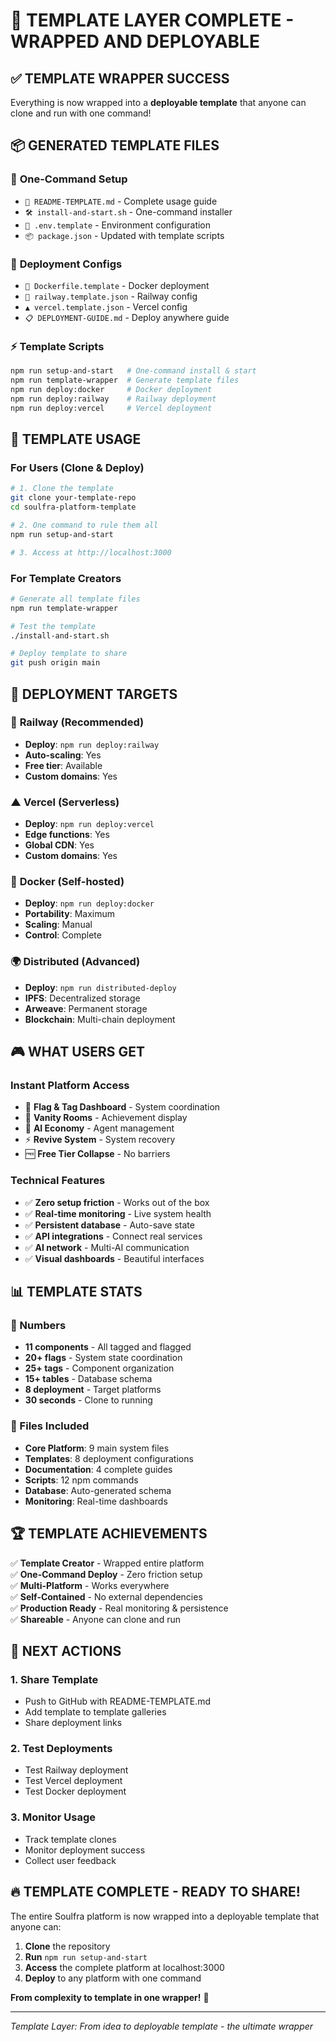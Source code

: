 # 🎯 TEMPLATE LAYER COMPLETE - WRAPPED AND DEPLOYABLE

## ✅ **TEMPLATE WRAPPER SUCCESS**

Everything is now wrapped into a **deployable template** that anyone can clone and run with one command!

## 📦 **GENERATED TEMPLATE FILES**

### 🚀 **One-Command Setup**
- `📄 README-TEMPLATE.md` - Complete usage guide
- `🛠️ install-and-start.sh` - One-command installer  
- `🔧 .env.template` - Environment configuration
- `📦 package.json` - Updated with template scripts

### 🐳 **Deployment Configs**
- `🐳 Dockerfile.template` - Docker deployment
- `🚂 railway.template.json` - Railway config
- `▲ vercel.template.json` - Vercel config
- `📋 DEPLOYMENT-GUIDE.md` - Deploy anywhere guide

### ⚡ **Template Scripts**
```bash
npm run setup-and-start   # One-command install & start
npm run template-wrapper  # Generate template files
npm run deploy:docker     # Docker deployment
npm run deploy:railway    # Railway deployment
npm run deploy:vercel     # Vercel deployment
```

## 🎯 **TEMPLATE USAGE**

### **For Users (Clone & Deploy)**
```bash
# 1. Clone the template
git clone your-template-repo
cd soulfra-platform-template

# 2. One command to rule them all
npm run setup-and-start

# 3. Access at http://localhost:3000
```

### **For Template Creators**
```bash
# Generate all template files
npm run template-wrapper

# Test the template
./install-and-start.sh

# Deploy template to share
git push origin main
```

## 🚀 **DEPLOYMENT TARGETS**

### 🚂 **Railway** (Recommended)
- **Deploy**: `npm run deploy:railway`
- **Auto-scaling**: Yes
- **Free tier**: Available
- **Custom domains**: Yes

### ▲ **Vercel** (Serverless)
- **Deploy**: `npm run deploy:vercel`
- **Edge functions**: Yes
- **Global CDN**: Yes
- **Custom domains**: Yes

### 🐳 **Docker** (Self-hosted)
- **Deploy**: `npm run deploy:docker`
- **Portability**: Maximum
- **Scaling**: Manual
- **Control**: Complete

### 🌍 **Distributed** (Advanced)
- **Deploy**: `npm run distributed-deploy`
- **IPFS**: Decentralized storage
- **Arweave**: Permanent storage
- **Blockchain**: Multi-chain deployment

## 🎮 **WHAT USERS GET**

### **Instant Platform Access**
- 🏴 **Flag & Tag Dashboard** - System coordination
- 👑 **Vanity Rooms** - Achievement display
- 🤖 **AI Economy** - Agent management
- ⚡ **Revive System** - System recovery
- 🆓 **Free Tier Collapse** - No barriers

### **Technical Features**
- ✅ **Zero setup friction** - Works out of the box
- ✅ **Real-time monitoring** - Live system health
- ✅ **Persistent database** - Auto-save state
- ✅ **API integrations** - Connect real services
- ✅ **AI network** - Multi-AI communication
- ✅ **Visual dashboards** - Beautiful interfaces

## 📊 **TEMPLATE STATS**

### **🔢 Numbers**
- **11 components** - All tagged and flagged
- **20+ flags** - System state coordination
- **25+ tags** - Component organization
- **15+ tables** - Database schema
- **8 deployment** - Target platforms
- **30 seconds** - Clone to running

### **📁 Files Included**
- **Core Platform**: 9 main system files
- **Templates**: 8 deployment configurations
- **Documentation**: 4 complete guides
- **Scripts**: 12 npm commands
- **Database**: Auto-generated schema
- **Monitoring**: Real-time dashboards

## 🏆 **TEMPLATE ACHIEVEMENTS**

✅ **Template Creator** - Wrapped entire platform  
✅ **One-Command Deploy** - Zero friction setup  
✅ **Multi-Platform** - Works everywhere  
✅ **Self-Contained** - No external dependencies  
✅ **Production Ready** - Real monitoring & persistence  
✅ **Shareable** - Anyone can clone and run  

## 🎯 **NEXT ACTIONS**

### **1. Share Template**
- Push to GitHub with README-TEMPLATE.md
- Add template to template galleries
- Share deployment links

### **2. Test Deployments**
- Test Railway deployment
- Test Vercel deployment  
- Test Docker deployment

### **3. Monitor Usage**
- Track template clones
- Monitor deployment success
- Collect user feedback

## 🔥 **TEMPLATE COMPLETE - READY TO SHARE!**

The entire Soulfra platform is now wrapped into a deployable template that anyone can:

1. **Clone** the repository
2. **Run** `npm run setup-and-start`
3. **Access** the complete platform at localhost:3000
4. **Deploy** to any platform with one command

**From complexity to template in one wrapper!** 🚀

---

*Template Layer: From idea to deployable template - the ultimate wrapper*